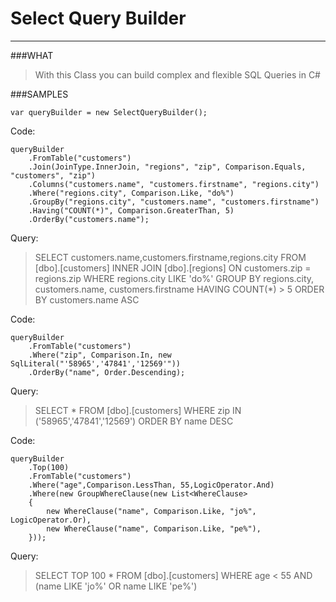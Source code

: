 ﻿Select Query Builder
======================
***

###WHAT

>With this Class you can build complex and flexible SQL Queries in C#

###SAMPLES
```
var queryBuilder = new SelectQueryBuilder();
```
Code:
```
queryBuilder
	.FromTable("customers")
	.Join(JoinType.InnerJoin, "regions", "zip", Comparison.Equals, "customers", "zip")
	.Columns("customers.name", "customers.firstname", "regions.city")
	.Where("regions.city", Comparison.Like, "do%")
	.GroupBy("regions.city", "customers.name", "customers.firstname")
	.Having("COUNT(*)", Comparison.GreaterThan, 5)
	.OrderBy("customers.name");
```
Query:
>SELECT customers.name,customers.firstname,regions.city FROM [dbo].[customers] 
INNER JOIN [dbo].[regions] ON customers.zip = regions.zip 
WHERE regions.city LIKE 'do%' 
GROUP BY regions.city, customers.name, customers.firstname 
HAVING COUNT(*) > 5 
ORDER BY customers.name ASC

Code:
```
queryBuilder
	.FromTable("customers")
	.Where("zip", Comparison.In, new SqlLiteral("'58965','47841','12569'"))
	.OrderBy("name", Order.Descending);
```
Query:
>SELECT * FROM [dbo].[customers] 
WHERE zip IN ('58965','47841','12569') 
ORDER BY name DESC

Code:
```
queryBuilder
	.Top(100)
	.FromTable("customers")
	.Where("age",Comparison.LessThan, 55,LogicOperator.And)
	.Where(new GroupWhereClause(new List<WhereClause>
	{
		new WhereClause("name", Comparison.Like, "jo%", LogicOperator.Or),
		new WhereClause("name", Comparison.Like, "pe%"),
	}));
```
Query:
>SELECT TOP 100 * FROM [dbo].[customers] 
WHERE age < 55 AND 
(name LIKE 'jo%' OR name LIKE 'pe%')